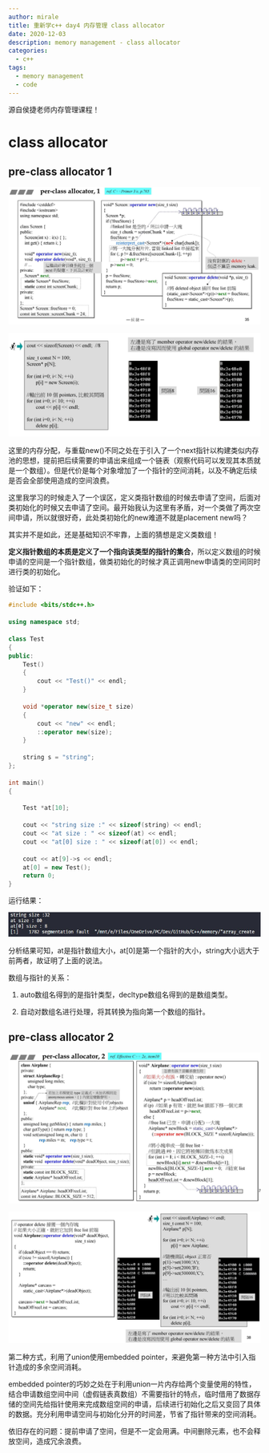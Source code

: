 ```yaml
---
author: mirale
title: 重新学c++ day4 内存管理 class allocator
date: 2020-12-03
description: memory management - class allocator
categories:
  - c++
tags:
  - memory management
  - code
---
```


源自侯捷老师内存管理课程！

# class allocator

## pre-class allocator 1

![](class_allocator1.jpg)

![](class_allocator1case.jpg)

这里的内存分配，与重载new()不同之处在于引入了一个next指针以构建类似内存池的思想，提前把后续需要的申请出来组成一个链表（观察代码可以发现其本质就是一个数组）。但是代价是每个对象增加了一个指针的空间消耗，以及不确定后续是否会全部使用造成的空间浪费。

这里我学习的时候走入了一个误区，定义类指针数组的时候去申请了空间，后面对类初始化的时候又去申请了空间。最开始我认为这里有矛盾，对一个类做了两次空间申请，所以就很好奇，此处类初始化的new难道不就是placement new吗？

其实并不是如此，还是基础知识不牢靠，上面的猜想是定义类数组！

**定义指针数组的本质是定义了一个指向该类型的指针的集合**，所以定义数组的时候申请的空间是一个指针数组，做类初始化的时候才真正调用new申请类的空间同时进行类的初始化。

验证如下：
```cpp
#include <bits/stdc++.h>

using namespace std;

class Test
{
public:
    Test()
    {
        cout << "Test()" << endl;
    }

    void *operator new(size_t size)
    {
        cout << "new" << endl;
        ::operator new(size);
    }

    string s = "string";
};

int main()
{

    Test *at[10];

    cout << "string size :" << sizeof(string) << endl;
    cout << "at size : " << sizeof(at) << endl;
    cout << "at[0] size : " << sizeof(at[0]) << endl;

    cout << at[9]->s << endl;
    at[0] = new Test();
    return 0;
}
```
运行结果：

![](testClassArrayRun.jpg)

分析结果可知，at是指针数组大小，at[0]是第一个指针的大小，string大小远大于前两者，故证明了上面的说法。

数组与指针的关系：

1. auto数组名得到的是指针类型，decltype数组名得到的是数组类型。

2. 自动对数组名进行处理，将其转换为指向第一个数组的指针。

## pre-class allocator 2

![](class_allocator2.jpg)

![](class_allocator2case.jpg)

第二种方式，利用了union使用embedded pointer，来避免第一种方法中引入指针造成的多余空间消耗。

embedded pointer的巧妙之处在于利用union一片内存给两个变量使用的特性，结合申请数组空间中间（虚假链表真数组）不需要指针的特点，临时借用了数据存储的空间先给指针使用来完成数组空间的申请，后续进行初始化之后又变回了具体的数据。充分利用申请空间与初始化分开的时间差，节省了指针带来的空间消耗。

依旧存在的问题：提前申请了空间，但是不一定会用满。中间删除元素，也不会释放空间，造成冗余浪费。

